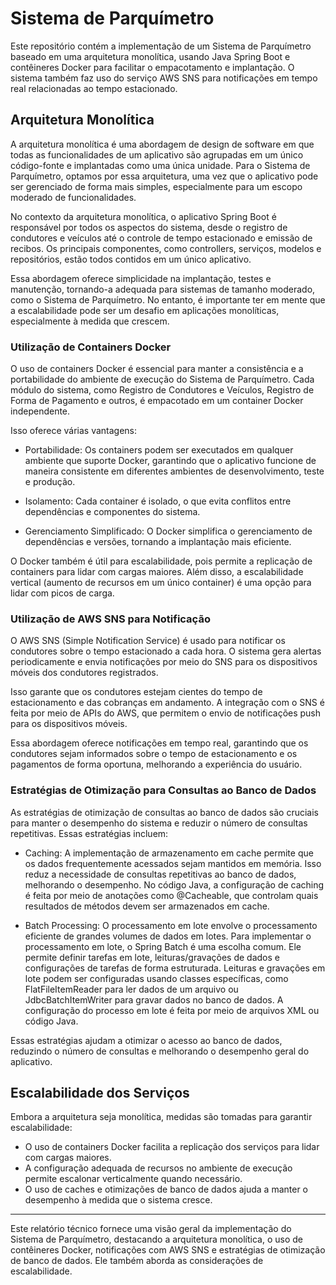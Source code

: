 # Sistema de Parquímetro

Este repositório contém a implementação de um Sistema de Parquímetro baseado em uma arquitetura monolítica, usando Java Spring Boot e contêineres Docker para facilitar o empacotamento e implantação. O sistema também faz uso do serviço AWS SNS para notificações em tempo real relacionadas ao tempo estacionado.

## Arquitetura Monolítica

A arquitetura monolítica é uma abordagem de design de software em que todas as funcionalidades de um aplicativo são agrupadas em um único código-fonte e implantadas como uma única unidade. Para o Sistema de Parquímetro, optamos por essa arquitetura, uma vez que o aplicativo pode ser gerenciado de forma mais simples, especialmente para um escopo moderado de funcionalidades.

No contexto da arquitetura monolítica, o aplicativo Spring Boot é responsável por todos os aspectos do sistema, desde o registro de condutores e veículos até o controle de tempo estacionado e emissão de recibos. Os principais componentes, como controllers, serviços, modelos e repositórios, estão todos contidos em um único aplicativo.

Essa abordagem oferece simplicidade na implantação, testes e manutenção, tornando-a adequada para sistemas de tamanho moderado, como o Sistema de Parquímetro. No entanto, é importante ter em mente que a escalabilidade pode ser um desafio em aplicações monolíticas, especialmente à medida que crescem.


### Utilização de Containers Docker

O uso de containers Docker é essencial para manter a consistência e a portabilidade do ambiente de execução do Sistema de Parquímetro. Cada módulo do sistema, como Registro de Condutores e Veículos, Registro de Forma de Pagamento e outros, é empacotado em um container Docker independente.

Isso oferece várias vantagens:

- Portabilidade: Os containers podem ser executados em qualquer ambiente que suporte Docker, garantindo que o aplicativo funcione de maneira consistente em diferentes ambientes de desenvolvimento, teste e produção.

- Isolamento: Cada container é isolado, o que evita conflitos entre dependências e componentes do sistema.

- Gerenciamento Simplificado: O Docker simplifica o gerenciamento de dependências e versões, tornando a implantação mais eficiente.

O Docker também é útil para escalabilidade, pois permite a replicação de containers para lidar com cargas maiores. Além disso, a escalabilidade vertical (aumento de recursos em um único container) é uma opção para lidar com picos de carga.

### Utilização de AWS SNS para Notificação

O AWS SNS (Simple Notification Service) é usado para notificar os condutores sobre o tempo estacionado a cada hora. O sistema gera alertas periodicamente e envia notificações por meio do SNS para os dispositivos móveis dos condutores registrados.

Isso garante que os condutores estejam cientes do tempo de estacionamento e das cobranças em andamento. A integração com o SNS é feita por meio de APIs do AWS, que permitem o envio de notificações push para os dispositivos móveis.

Essa abordagem oferece notificações em tempo real, garantindo que os condutores sejam informados sobre o tempo de estacionamento e os pagamentos de forma oportuna, melhorando a experiência do usuário.

### Estratégias de Otimização para Consultas ao Banco de Dados

As estratégias de otimização de consultas ao banco de dados são cruciais para manter o desempenho do sistema e reduzir o número de consultas repetitivas. Essas estratégias incluem:

- Caching: A implementação de armazenamento em cache permite que os dados frequentemente acessados sejam mantidos em memória. Isso reduz a necessidade de consultas repetitivas ao banco de dados, melhorando o desempenho. No código Java, a configuração de caching é feita por meio de anotações como @Cacheable, que controlam quais resultados de métodos devem ser armazenados em cache.

- Batch Processing: O processamento em lote envolve o processamento eficiente de grandes volumes de dados em lotes. Para implementar o processamento em lote, o Spring Batch é uma escolha comum. Ele permite definir tarefas em lote, leituras/gravações de dados e configurações de tarefas de forma estruturada. Leituras e gravações em lote podem ser configuradas usando classes específicas, como FlatFileItemReader para ler dados de um arquivo ou JdbcBatchItemWriter para gravar dados no banco de dados. A configuração do processo em lote é feita por meio de arquivos XML ou código Java.

Essas estratégias ajudam a otimizar o acesso ao banco de dados, reduzindo o número de consultas e melhorando o desempenho geral do aplicativo.

## Escalabilidade dos Serviços

Embora a arquitetura seja monolítica, medidas são tomadas para garantir escalabilidade:

- O uso de containers Docker facilita a replicação dos serviços para lidar com cargas maiores.
- A configuração adequada de recursos no ambiente de execução permite escalonar verticalmente quando necessário.
- O uso de caches e otimizações de banco de dados ajuda a manter o desempenho à medida que o sistema cresce.

---

Este relatório técnico fornece uma visão geral da implementação do Sistema de Parquímetro, destacando a arquitetura monolítica, o uso de contêineres Docker, notificações com AWS SNS e estratégias de otimização de banco de dados. Ele também aborda as considerações de escalabilidade.
